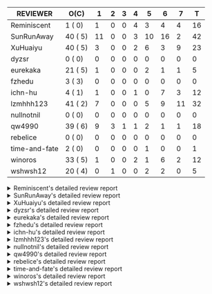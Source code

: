 |   REVIEWER    |  O(C)   | 1  | 2 | 3 | 4 | 5  | 6  | 7  | T  |
|---------------|---------|----|---|---|---|----|----|----|----|
| Reminiscent   |  1 ( 0) |  1 | 0 | 0 | 4 |  3 |  4 |  4 | 16 |
| SunRunAway    | 40 ( 5) | 11 | 0 | 0 | 3 | 10 | 16 |  2 | 42 |
| XuHuaiyu      | 40 ( 5) |  3 | 0 | 0 | 2 |  6 |  3 |  9 | 23 |
| dyzsr         |  0 ( 0) |  0 | 0 | 0 | 0 |  0 |  0 |  0 |  0 |
| eurekaka      | 21 ( 5) |  1 | 0 | 0 | 0 |  2 |  1 |  1 |  5 |
| fzhedu        |  3 ( 3) |  0 | 0 | 0 | 0 |  0 |  0 |  0 |  0 |
| ichn-hu       |  4 ( 1) |  1 | 0 | 0 | 1 |  0 |  7 |  3 | 12 |
| lzmhhh123     | 41 ( 2) |  7 | 0 | 0 | 0 |  5 |  9 | 11 | 32 |
| nullnotnil    |  0 ( 0) |  0 | 0 | 0 | 0 |  0 |  0 |  0 |  0 |
| qw4990        | 39 ( 6) |  9 | 3 | 1 | 1 |  2 |  1 |  1 | 18 |
| rebelice      |  0 ( 0) |  0 | 0 | 0 | 0 |  0 |  0 |  0 |  0 |
| time-and-fate |  2 ( 0) |  0 | 0 | 0 | 0 |  1 |  0 |  0 |  1 |
| winoros       | 33 ( 5) |  1 | 0 | 0 | 2 |  1 |  6 |  2 | 12 |
| wshwsh12      | 20 ( 4) |  0 | 1 | 0 | 0 |  2 |  2 |  0 |  5 |


<details> 
  <summary>Reminiscent's detailed review report</summary> 

## To Be Reviewed

|    REPO    |                                                               PR                                                                | C | LASTED |
|------------|---------------------------------------------------------------------------------------------------------------------------------|---|--------|
| tidb/21137 | [executor: specially handle empty input for apply's outer child aggregate (#20544)](https://github.com/pingcap/tidb/pull/21137) |   | 11d20h |


## Reviewed in Last 7 Days

|    REPO     |                                                                               PR                                                                                | C | D |   R    |
|-------------|-----------------------------------------------------------------------------------------------------------------------------------------------------------------|---|---|--------|
| tidb/21369  | [expression: enable coprocessor pushdown of function UUID (#21174)](https://github.com/pingcap/tidb/pull/21369)                                                 |   | 1 | 2h     |
| tidb/21174  | [expression: enable coprocessor pushdown of function UUID](https://github.com/pingcap/tidb/pull/21174)                                                          |   | 4 | 6d23h  |
| tidb/21165  | [planner: fix ambiguous field when resolve having expr ](https://github.com/pingcap/tidb/pull/21165)                                                            |   | 4 | 7d1h   |
| tidb/21155  | [util/chunk: fix slice out of bound panic](https://github.com/pingcap/tidb/pull/21155)                                                                          |   | 4 | 7d16h  |
| tidb/21332  | [planner/core, session, sessionctx/variable: add session variable to control the concurrency of shuffle merge join](https://github.com/pingcap/tidb/pull/21332) |   | 4 | 18h    |
| tidb/21317  | [expression: fix convert time return error](https://github.com/pingcap/tidb/pull/21317)                                                                         |   | 5 | 0h     |
| tidb/21303  | [errno: show column name in redacted duplicate entry error (#21261)](https://github.com/pingcap/tidb/pull/21303)                                                |   | 5 | 17h    |
| tidb/21255  | [executor,planner: fix resource leak of shuffle and optimize merge join by shuffle](https://github.com/pingcap/tidb/pull/21255)                                 |   | 5 | 1d15h  |
| tidb/20972  | [expression: POC implementation of Vitess hashing algorithm.](https://github.com/pingcap/tidb/pull/20972)                                                       |   | 6 | 14d1h  |
| tipb/198    | [Adding vitess_hash function code to tipb](https://github.com/pingcap/tipb/pull/198)                                                                            |   | 6 | 14d0h  |
| parser/1089 | [Adding vitess_hash function to ast](https://github.com/pingcap/parser/pull/1089)                                                                               |   | 6 | 14d0h  |
| tidb/21238  | [table: fix insert value into hash partition table which not int (#21182)](https://github.com/pingcap/tidb/pull/21238)                                          |   | 6 | 21h    |
| tidb/21261  | [errno: show column name in redacted duplicate entry error](https://github.com/pingcap/tidb/pull/21261)                                                         |   | 7 | 13h    |
| tidb/21095  | [planner, executor: parallelize stream aggregation with shuffle.](https://github.com/pingcap/tidb/pull/21095)                                                   |   | 7 | 7d19h  |
| tidb/20844  | [executor: introduce new variables to control Apply's behaviors and add more tests for it](https://github.com/pingcap/tidb/pull/20844)                          |   | 7 | 19d15h |
| tidb/21182  | [table: fix insert value into hash partition table which not int](https://github.com/pingcap/tidb/pull/21182)                                                   |   | 7 | 2d23h  |


</details> 


<details> 
  <summary>SunRunAway's detailed review report</summary> 

## To Be Reviewed

|     REPO     |                                                                     PR                                                                     | C | LASTED  |
|--------------|--------------------------------------------------------------------------------------------------------------------------------------------|---|---------|
| docs/4219    | [toc: add sql optimization-related docs](https://github.com/pingcap/docs/pull/4219)                                                        |   | 18d10h  |
| docs-cn/4913 | [explain: add indexes](https://github.com/pingcap/docs-cn/pull/4913)                                                                       |   | 14d17h  |
| docs-cn/4933 | [explain: add joins](https://github.com/pingcap/docs-cn/pull/4933)                                                                         |   | 10d19h  |
| tidb/15370   | [planner,executor: Refactor Shuffle and implement parallel Sort](https://github.com/pingcap/tidb/pull/15370)                               | Y | 261d18h |
| docs-cn/4975 | [system variable: add tidb_enable_rate_limit_action ](https://github.com/pingcap/docs-cn/pull/4975)                                        |   | 3d12h   |
| tidb/15462   | [executor: implement `graceHashJoin`](https://github.com/pingcap/tidb/pull/15462)                                                          | Y | 257d17h |
| tidb/16967   | [executor: Refactor Shuffle and implement parallel sort (executor part)](https://github.com/pingcap/tidb/pull/16967)                       | Y | 212d10h |
| tidb/17238   | [*: refactor table.Allocator to improve readability](https://github.com/pingcap/tidb/pull/17238)                                           |   | 199d18h |
| tidb/19120   | [executor: Concurrently fetch chunks and insert them to a concurrent hash table in hash build](https://github.com/pingcap/tidb/pull/19120) |   | 111d21h |
| tidb/19178   | [executor: Refactor probe channel](https://github.com/pingcap/tidb/pull/19178)                                                             |   | 109d16h |
| tidb/19347   | [executor: support new syntax `create/drop binding for digest` for tidb dashboard usage](https://github.com/pingcap/tidb/pull/19347)       |   | 101d23h |
| tidb/19807   | [executor: parallel evaluation for aggregate functions with distinct in hashAgg](https://github.com/pingcap/tidb/pull/19807)               |   | 87d10h  |
| tidb/19900   | [executor: enable inline projection for sort&topN](https://github.com/pingcap/tidb/pull/19900)                                             | Y | 82d18h  |
| tidb/20140   | [expressions: Support `bin-to-uuid` and `uuid-to-bin`](https://github.com/pingcap/tidb/pull/20140)                                         |   | 69d22h  |
| tidb/20220   | [*: new secondary index value format](https://github.com/pingcap/tidb/pull/20220)                                                          |   | 66d16h  |
| tidb/20316   | [docs/design: add design doc for index usage information](https://github.com/pingcap/tidb/pull/20316)                                      |   | 61d17h  |
| tidb/20335   | [planner, executor: enable inline projection for Selection](https://github.com/pingcap/tidb/pull/20335)                                    | Y | 58d17h  |
| tidb/20360   | [planner: refine explain info for batch cop](https://github.com/pingcap/tidb/pull/20360)                                                   |   | 52d22h  |
| tidb/20397   | [parser: replace ast.SelectLockInShareMode with ast.SelectLockForShare](https://github.com/pingcap/tidb/pull/20397)                        |   | 50d18h  |
| tidb/20615   | [utils: Avoid panic when getting memory](https://github.com/pingcap/tidb/pull/20615)                                                       |   | 38d2h   |
| tidb/20652   | [ddl: Convert ddl types automatically according to length](https://github.com/pingcap/tidb/pull/20652)                                     |   | 34d23h  |
| tidb/20689   | [expression: make TIME function compatible with MySQL (#19158)](https://github.com/pingcap/tidb/pull/20689)                                |   | 33d20h  |
| tidb/20750   | [executor, infoschema, planner: optimize query cluster_slow_query](https://github.com/pingcap/tidb/pull/20750)                             |   | 28d23h  |
| tidb/20752   | [*: trace statsCache and preparePlanCache by Global memory tracker.](https://github.com/pingcap/tidb/pull/20752)                           |   | 28d22h  |
| tidb/20765   | [planner: support stable result mode](https://github.com/pingcap/tidb/pull/20765)                                                          |   | 28d16h  |
| tidb/20789   | [*: Let binary literal can be convert to enum and set](https://github.com/pingcap/tidb/pull/20789)                                         |   | 27d21h  |
| tidb/20799   | [planner: bypass the DNF restriction if index merge hint is specified](https://github.com/pingcap/tidb/pull/20799)                         |   | 27d16h  |
| tidb/20868   | [execution : fix Compatibility between select and mysql](https://github.com/pingcap/tidb/pull/20868)                                       |   | 25d18h  |
| tidb/20894   | [planner, store/tikv, executor:Support shuffled hash join and refine codes](https://github.com/pingcap/tidb/pull/20894)                    |   | 24d18h  |
| tidb/20947   | [expression: handle tp.flen overflow in to_base64 function](https://github.com/pingcap/tidb/pull/20947)                                    |   | 21d0h   |
| tidb/20984   | [expression, planner: fix decimal results for aggregate functions (#20017)](https://github.com/pingcap/tidb/pull/20984)                    |   | 19d19h  |
| tidb/21061   | [planner/core: use constant propagate before predicates push down](https://github.com/pingcap/tidb/pull/21061)                             |   | 15d15h  |
| tidb/21137   | [executor: specially handle empty input for apply's outer child aggregate (#20544)](https://github.com/pingcap/tidb/pull/21137)            |   | 11d20h  |
| tidb/21207   | [[WIP]planner: fix the inappropriate out-of-range range estimation rule](https://github.com/pingcap/tidb/pull/21207)                       |   | 7d18h   |
| tidb/21277   | [executor: fix split table with large integers](https://github.com/pingcap/tidb/pull/21277)                                                |   | 5d19h   |
| tidb/21310   | [types: convert string to MySQL BIT correctly](https://github.com/pingcap/tidb/pull/21310)                                                 |   | 4d22h   |
| tidb/21336   | [test: stablize test case](https://github.com/pingcap/tidb/pull/21336)                                                                     |   | 4d11h   |
| tidb/21364   | [expression: make CAST function returns null when invalid value is casted as TIME (#18653)](https://github.com/pingcap/tidb/pull/21364)    |   | 1d1h    |
| tidb/21381   | [*: optimize analyze cluster index table](https://github.com/pingcap/tidb/pull/21381)                                                      |   | 17h     |
| tidb/21386   | [expression: Disable cast decimal as string push down to TiFlash](https://github.com/pingcap/tidb/pull/21386)                              |   | 16h     |


## Reviewed in Last 7 Days

|    REPO     |                                                                             PR                                                                             | C | D |   R    |
|-------------|------------------------------------------------------------------------------------------------------------------------------------------------------------|---|---|--------|
| tidb/21390  | [util/hint: fix ineffective index hint for delete / update in SQL Bind (#21104)](https://github.com/pingcap/tidb/pull/21390)                               |   | 1 | 0h     |
| tidb/21144  | [expression: fix builtin IF truncation of type len (#20743)](https://github.com/pingcap/tidb/pull/21144)                                                   |   | 1 | 11d2h  |
| tidb/21101  | [*: support SQL bind for Update / Delete / Insert / Replace (#20686)](https://github.com/pingcap/tidb/pull/21101)                                          |   | 1 | 13d4h  |
| tidb/21376  | [*: update go.mod for sysutil (#21373)](https://github.com/pingcap/tidb/pull/21376)                                                                        |   | 1 | 2h     |
| tidb/21313  | [*: support to modify config server-memory-quota-ratio dynamically (#20927)](https://github.com/pingcap/tidb/pull/21313)                                   |   | 1 | 4d3h   |
| tidb/21323  | [*: refine runtime stats display and tiny bug fix for metrics (#21022)](https://github.com/pingcap/tidb/pull/21323)                                        |   | 1 | 3d23h  |
| parser/1085 | [parser: support SQL bind syntax for Update / Delete / Insert / Replace (#1067)](https://github.com/pingcap/parser/pull/1085)                              |   | 1 | 20d0h  |
| tidb/21371  | [executor: fix test problems in TestIssue20658](https://github.com/pingcap/tidb/pull/21371)                                                                |   | 1 | 0h     |
| tidb/21350  | [session: fix the bug that may cause upgrading from v4.0 fail](https://github.com/pingcap/tidb/pull/21350)                                                 |   | 1 | 2d22h  |
| tidb/21346  | [planner: stablize unit test for tidb_opt_prefer_range_scan variable](https://github.com/pingcap/tidb/pull/21346)                                          |   | 1 | 2d23h  |
| tidb/21020  | [planner: generate proper hint for IndexHashJoin / IndexMergeJoin (#20992)](https://github.com/pingcap/tidb/pull/21020)                                    |   | 1 | 17d19h |
| tidb/20591  | [server: redact some error code](https://github.com/pingcap/tidb/pull/20591)                                                                               |   | 4 | 35d21h |
| tidb/21303  | [errno: show column name in redacted duplicate entry error (#21261)](https://github.com/pingcap/tidb/pull/21303)                                           |   | 4 | 1d17h  |
| tidb/21336  | [test: stablize test case](https://github.com/pingcap/tidb/pull/21336)                                                                                     |   | 4 | 14h    |
| tidb/21327  | [config, session: keep the default value of mem-quo ... (#21305)](https://github.com/pingcap/tidb/pull/21327)                                              |   | 5 | 1h     |
| tidb/21315  | [executor: fix issue of explain for connection can't show the last query plan (#21242)](https://github.com/pingcap/tidb/pull/21315)                        |   | 5 | 1h     |
| tidb/21022  | [*: refine runtime stats display and tiny bug fix for metrics](https://github.com/pingcap/tidb/pull/21022)                                                 |   | 5 | 13d21h |
| tidb/21211  | [executor: fix bug when parsing the slow logs if the logNum is small (#20959)](https://github.com/pingcap/tidb/pull/21211)                                 |   | 5 | 3d0h   |
| tidb/20919  | [util: redact log for expensive sqls (#20852)](https://github.com/pingcap/tidb/pull/20919)                                                                 |   | 5 | 17d4h  |
| tidb/21305  | [config, session: keep the default value of mem-quota-query when upgrade from 3.0 to 4.0.9+](https://github.com/pingcap/tidb/pull/21305)                   |   | 5 | 17h    |
| tidb/21003  | [planner: fix index merge doesn't take effect when using prefix key (#20425)](https://github.com/pingcap/tidb/pull/21003)                                  |   | 5 | 14d2h  |
| tidb/21209  | [session: add encoded plan cache to avoid repeated encode plan when recording slow-log and statement (#21139)](https://github.com/pingcap/tidb/pull/21209) |   | 5 | 2d22h  |
| tidb/21219  | [planner: make index-hash-join and index-merge-join consider collation (#21201)](https://github.com/pingcap/tidb/pull/21219)                               |   | 5 | 2d20h  |
| tidb/21302  | [executor: fix cannot use explain for with the statement queried by explain analyze (#21052)](https://github.com/pingcap/tidb/pull/21302)                  |   | 5 | 14h    |
| tidb/21282  | [expression, executor: allow insert strings with overflowed trailing spaces (#20987)](https://github.com/pingcap/tidb/pull/21282)                          |   | 6 | 5h     |
| tidb/20413  | [execute: fill arguments when returning `ErrUnknownSystemVar` in `SetSessionSystemVar` (#20102)](https://github.com/pingcap/tidb/pull/20413)               |   | 6 | 44d1h  |
| tidb/21294  | [planner: fix unit test for tidb_opt_prefer_range_scan variable](https://github.com/pingcap/tidb/pull/21294)                                               |   | 6 | 0h     |
| tidb/21253  | [executor: Fix IndexMergeReader works incorrectly under RC isolation level (#21208)](https://github.com/pingcap/tidb/pull/21253)                           |   | 6 | 1d0h   |
| tidb/21079  | [executor: fix auto-id allocation during statements retry (#20659)](https://github.com/pingcap/tidb/pull/21079)                                            |   | 6 | 9d3h   |
| tidb/21170  | [*: implement priority control for OOM Action](https://github.com/pingcap/tidb/pull/21170)                                                                 |   | 6 | 5d2h   |
| tidb/21283  | [expression: adjust int constant when compare with year type (#21099)](https://github.com/pingcap/tidb/pull/21283)                                         |   | 6 | 1h     |
| tidb/21146  | [planner: ban (index) merge join heuristically when convert eq cond to other cond (#21138)](https://github.com/pingcap/tidb/pull/21146)                    |   | 6 | 6d0h   |
| tidb/21176  | [expression: keep the original data type when doing date arithmetic operations  (#20940)](https://github.com/pingcap/tidb/pull/21176)                      |   | 6 | 4d23h  |
| tidb/21238  | [table: fix insert value into hash partition table which not int (#21182)](https://github.com/pingcap/tidb/pull/21238)                                     |   | 6 | 1d3h   |
| tidb/21244  | [planner: fix should not use point get plan (#21124)](https://github.com/pingcap/tidb/pull/21244)                                                          |   | 6 | 1d2h   |
| tidb/20998  | [ddl: Fix default value of a newly added enum column (#20798)](https://github.com/pingcap/tidb/pull/20998)                                                 |   | 6 | 13d6h  |
| tidb/21273  | [ddl: compare expression in check partition definition according to column type (#21226)](https://github.com/pingcap/tidb/pull/21273)                      |   | 6 | 4h     |
| tidb/21272  | [executor: fix sum(double) result if value is +Inf or -Inf (#21058)](https://github.com/pingcap/tidb/pull/21272)                                           |   | 6 | 4h     |
| tidb/21103  | [executor, planner: do not coalesce column for update/delete natural_using_join (#21085)](https://github.com/pingcap/tidb/pull/21103)                      |   | 6 | 7d23h  |
| tidb/21249  | [executor: set the inner join keys' field length to unspecified (#21233)](https://github.com/pingcap/tidb/pull/21249)                                      |   | 6 | 21h    |
| tidb/21052  | [executor: fix cannot use explain for with the statement queried by explain analyze](https://github.com/pingcap/tidb/pull/21052)                           |   | 7 | 10d22h |
| tidb/21242  | [executor: fix issue of explain for connection can't show the last query plan](https://github.com/pingcap/tidb/pull/21242)                                 |   | 7 | 2h     |


</details> 


<details> 
  <summary>XuHuaiyu's detailed review report</summary> 

## To Be Reviewed

|     REPO     |                                                                              PR                                                                              | C | LASTED  |
|--------------|--------------------------------------------------------------------------------------------------------------------------------------------------------------|---|---------|
| docs-cn/4975 | [system variable: add tidb_enable_rate_limit_action ](https://github.com/pingcap/docs-cn/pull/4975)                                                          |   | 3d12h   |
| tidb/17997   | [expression: make greatest/least type comparison compatible with MySQL](https://github.com/pingcap/tidb/pull/17997)                                          | Y | 169d19h |
| docs-cn/4977 | [Deprecate config item `max-memory` and add items `server-memory-quota` and `memory-usage-alarm-ratio`](https://github.com/pingcap/docs-cn/pull/4977)        |   | 19h     |
| tidb/18742   | [*: Add memory information of executors if OOM action fires for debugging](https://github.com/pingcap/tidb/pull/18742)                                       |   | 130d16h |
| tidb/19292   | [planner: suppport left join in join reorder](https://github.com/pingcap/tidb/pull/19292)                                                                    |   | 103d16h |
| tidb/19900   | [executor: enable inline projection for sort&topN](https://github.com/pingcap/tidb/pull/19900)                                                               | Y | 82d18h  |
| tidb/20040   | [planner, expression: take NullFlag into consideration when optimize the `int non-const` <cmp > `non-int const`](https://github.com/pingcap/tidb/pull/20040) | Y | 75d13h  |
| tidb/20140   | [expressions: Support `bin-to-uuid` and `uuid-to-bin`](https://github.com/pingcap/tidb/pull/20140)                                                           |   | 69d22h  |
| tidb/20233   | [expression, types: fix datetime and year comparison error](https://github.com/pingcap/tidb/pull/20233)                                                      | Y | 65d7h   |
| tidb/20311   | [expression: fix overflow error when convert bit to int64 (#20266)](https://github.com/pingcap/tidb/pull/20311)                                              |   | 61d21h  |
| tidb/20350   | [executor: support read global indexes in IndexMergeReader and index join](https://github.com/pingcap/tidb/pull/20350)                                       | Y | 55d13h  |
| tidb/20435   | [planner, expression: make non-lookup condition prune ahead and cache partition-by expression](https://github.com/pingcap/tidb/pull/20435)                   |   | 48d12h  |
| tidb/20505   | [*: Add metrics for oom-action and sql memory usage.](https://github.com/pingcap/tidb/pull/20505)                                                            |   | 42d18h  |
| tidb/20576   | [*: fix stats feedback after tableReader handle multiple ranges](https://github.com/pingcap/tidb/pull/20576)                                                 |   | 40d12h  |
| tidb/20613   | [executor: fix issue of hash join fetch time inaccurate](https://github.com/pingcap/tidb/pull/20613)                                                         |   | 38d13h  |
| tidb/20706   | [expression: set IsBooleanFlag for boolean scalar functions](https://github.com/pingcap/tidb/pull/20706)                                                     |   | 32d20h  |
| tidb/20752   | [*: trace statsCache and preparePlanCache by Global memory tracker.](https://github.com/pingcap/tidb/pull/20752)                                             |   | 28d22h  |
| tidb/20790   | [collation: add pinyin collation for chinese charset support](https://github.com/pingcap/tidb/pull/20790)                                                    |   | 27d20h  |
| tidb/20793   | [planner, executor: enable inline projection for Apply](https://github.com/pingcap/tidb/pull/20793)                                                          |   | 27d20h  |
| tidb/20844   | [executor: introduce new variables to control Apply's behaviors and add more tests for it](https://github.com/pingcap/tidb/pull/20844)                       |   | 26d13h  |
| tidb/20868   | [execution : fix Compatibility between select and mysql](https://github.com/pingcap/tidb/pull/20868)                                                         |   | 25d18h  |
| tidb/20905   | [planner: fix statement-optimize not work in `TryFastPlan`](https://github.com/pingcap/tidb/pull/20905)                                                      |   | 24d16h  |
| tidb/20938   | [planner: fix update statement not blocked by primary (#20842)](https://github.com/pingcap/tidb/pull/20938)                                                  |   | 21d16h  |
| tidb/20972   | [expression: POC implementation of Vitess hashing algorithm.](https://github.com/pingcap/tidb/pull/20972)                                                    |   | 20d0h   |
| tidb/21000   | [planner: check view recursion when building source from view (#20398)](https://github.com/pingcap/tidb/pull/21000)                                          |   | 18d23h  |
| tidb/21064   | [planner, executor: fix cast not check error](https://github.com/pingcap/tidb/pull/21064)                                                                    |   | 15d8h   |
| tidb/21078   | [planner/cascades: add rule `TransformJoinCondToSel` (#20460)](https://github.com/pingcap/tidb/pull/21078)                                                   |   | 14d20h  |
| tidb/21132   | [expresssion: Fix unexpected panic when using IF function.](https://github.com/pingcap/tidb/pull/21132)                                                      |   | 11d22h  |
| tidb/21149   | [executor:Add runtime stat for IndexMergeReaderExecutor (#20653)](https://github.com/pingcap/tidb/pull/21149)                                                |   | 11d14h  |
| tidb/21150   | [expression: fix type infer for tidb's builtin compare(least and greatest)](https://github.com/pingcap/tidb/pull/21150)                                      |   | 11d13h  |
| tidb/21155   | [util/chunk: fix slice out of bound panic](https://github.com/pingcap/tidb/pull/21155)                                                                       |   | 11d11h  |
| tidb/21164   | [[DNM] *: support the local transaction](https://github.com/pingcap/tidb/pull/21164)                                                                         |   | 10d20h  |
| tidb/21166   | [mocktikv: select count result differs between tikv and mocktikv](https://github.com/pingcap/tidb/pull/21166)                                                |   | 10d19h  |
| tidb/21229   | [executor: locks exist keys for point_get & batch_point_get](https://github.com/pingcap/tidb/pull/21229)                                                     |   | 7d11h   |
| tidb/21304   | [executor: Add the HashAggExec runtime information (#20577)](https://github.com/pingcap/tidb/pull/21304)                                                     |   | 5d12h   |
| tidb/21318   | [planner, expression: use the range of column types to simplify expressions](https://github.com/pingcap/tidb/pull/21318)                                     |   | 4d18h   |
| tidb/21328   | [planner: natural join not consider rowid and null eq not propagate](https://github.com/pingcap/tidb/pull/21328)                                             |   | 4d16h   |
| tidb/21334   | [*: make rollback work on user-defined variables](https://github.com/pingcap/tidb/pull/21334)                                                                |   | 4d13h   |
| tidb/21338   | [fix different types compare error and query for bit](https://github.com/pingcap/tidb/pull/21338)                                                            |   | 4d2h    |
| tidb/21382   | [planner: var_pop/stddev(distinct) should be failed](https://github.com/pingcap/tidb/pull/21382)                                                             |   | 17h     |


## Reviewed in Last 7 Days

|     REPO     |                                                                          PR                                                                           | C | D |   R    |
|--------------|-------------------------------------------------------------------------------------------------------------------------------------------------------|---|---|--------|
| tidb/21195   | [brie: integrate lightning to suport IMPORT statement](https://github.com/pingcap/tidb/pull/21195)                                                    |   | 1 | 7d10h  |
| tidb/21313   | [*: support to modify config server-memory-quota-ratio dynamically (#20927)](https://github.com/pingcap/tidb/pull/21313)                              |   | 1 | 4d2h   |
| docs-cn/4977 | [Deprecate config item `max-memory` and add items `server-memory-quota` and `memory-usage-alarm-ratio`](https://github.com/pingcap/docs-cn/pull/4977) |   | 1 | 0h     |
| tidb/21293   | [expression: fix the `in` function get the wrong result if args is time type](https://github.com/pingcap/tidb/pull/21293)                             |   | 4 | 2d0h   |
| tidb/21148   | [planner,executor: fix 'select ...(join on partition table) for update' panic](https://github.com/pingcap/tidb/pull/21148)                            |   | 4 | 7d23h  |
| tidb/21298   | [*: implement priority control for OOM Action (#21170)](https://github.com/pingcap/tidb/pull/21298)                                                   |   | 5 | 20h    |
| tidb/21297   | [store, executor: add an OOMAction for copIterator to adaptive control the memory usage](https://github.com/pingcap/tidb/pull/21297)                  |   | 5 | 18h    |
| tidb/21312   | [util: avoid to create tmp directory if memory-alarm is closed. (#20851)](https://github.com/pingcap/tidb/pull/21312)                                 |   | 5 | 0h     |
| tidb/21236   | [planner, type: fix AggFieldType error when encouter unsigned and sign type (#21062)](https://github.com/pingcap/tidb/pull/21236)                     |   | 5 | 2d2h   |
| tidb/21299   | [statistics: fix the panic when analyze with collation enabled (#21262)](https://github.com/pingcap/tidb/pull/21299)                                  |   | 5 | 17h    |
| tidb/20901   | [store, executor: Add rateLimitAction Ticase](https://github.com/pingcap/tidb/pull/20901)                                                             |   | 5 | 19d20h |
| tidb/21248   | [go.mod, bindinfo: update parser to fix binding doesn't work for prepared stmt with LIMIT (#21214)](https://github.com/pingcap/tidb/pull/21248)       |   | 6 | 1d2h   |
| tidb/21259   | [store, session: Introduce system variable to control ratelimit action](https://github.com/pingcap/tidb/pull/21259)                                   |   | 6 | 19h    |
| tidb/21170   | [*: implement priority control for OOM Action](https://github.com/pingcap/tidb/pull/21170)                                                            |   | 6 | 4d19h  |
| tidb/21262   | [statistics: fix the panic when analyze with collation enabled](https://github.com/pingcap/tidb/pull/21262)                                           |   | 7 | 1h     |
| tidb/21240   | [util: support getting the environment memory in container. (#20805)](https://github.com/pingcap/tidb/pull/21240)                                     |   | 7 | 3h     |
| tidb/21239   | [util: reduce memoryUsageAlarm log (#20562)](https://github.com/pingcap/tidb/pull/21239)                                                              |   | 7 | 3h     |
| tidb/21249   | [executor: set the inner join keys' field length to unspecified (#21233)](https://github.com/pingcap/tidb/pull/21249)                                 |   | 7 | 0h     |
| tidb/21168   | [store, executor: refactor ratelimitAction](https://github.com/pingcap/tidb/pull/21168)                                                               |   | 7 | 4d0h   |
| tidb/21233   | [executor: set the inner join keys' field length to unspecified](https://github.com/pingcap/tidb/pull/21233)                                          |   | 7 | 11h    |
| tidb/20987   | [expression, executor: allow insert strings with overflowed trailing spaces](https://github.com/pingcap/tidb/pull/20987)                              |   | 7 | 12d20h |
| tidb/21062   | [planner, type:  fix AggFieldType error when encouter unsigned and sign type](https://github.com/pingcap/tidb/pull/21062)                             |   | 7 | 8d15h  |
| tidb/21214   | [go.mod, bindinfo: update parser to fix binding doesn't work for prepared stmt with LIMIT](https://github.com/pingcap/tidb/pull/21214)                |   | 7 | 18h    |


</details> 


<details> 
  <summary>dyzsr's detailed review report</summary> 

## To Be Reviewed

| REPO | PR | C | LASTED |
|------|----|---|--------|


## Reviewed in Last 7 Days

| REPO | PR | C | D | R |
|------|----|---|---|---|


</details> 


<details> 
  <summary>eurekaka's detailed review report</summary> 

## To Be Reviewed

|    REPO    |                                                                  PR                                                                  | C | LASTED  |
|------------|--------------------------------------------------------------------------------------------------------------------------------------|---|---------|
| tidb/14729 | [planner: fix constant propagation for PredicatePushDown](https://github.com/pingcap/tidb/pull/14729)                                | Y | 293d17h |
| tidb/14831 | [planner/cascades: add implementationRule for IndexLookUpJoin](https://github.com/pingcap/tidb/pull/14831)                           |   | 286d17h |
| tidb/15090 | [planner/cascades: refine the row count estimation of TiKV layer Selection](https://github.com/pingcap/tidb/pull/15090)              |   | 272d17h |
| tidb/15157 | [planner/cascades: implement `HashCode` method for all the LogicalPlans](https://github.com/pingcap/tidb/pull/15157)                 | Y | 270d14h |
| tidb/15335 | [planner/cascades: add transformation rule PullAggregationUpApply & EliminateMaxOneRow](https://github.com/pingcap/tidb/pull/15335)  |   | 263d17h |
| tidb/15370 | [planner,executor: Refactor Shuffle and implement parallel Sort](https://github.com/pingcap/tidb/pull/15370)                         | Y | 261d18h |
| tidb/17276 | [planner/cascades: add rule InjectProjectionBelowSort](https://github.com/pingcap/tidb/pull/17276)                                   | Y | 196d8h  |
| tidb/18882 | [planner, executor: add explain for `MetricSummaryTableExtractor`](https://github.com/pingcap/tidb/pull/18882)                       | Y | 123d17h |
| tidb/19347 | [executor: support new syntax `create/drop binding for digest` for tidb dashboard usage](https://github.com/pingcap/tidb/pull/19347) |   | 101d23h |
| tidb/20478 | [planner: add projection if expand virtual generated column](https://github.com/pingcap/tidb/pull/20478)                             |   | 46d13h  |
| tidb/20580 | [statistics: add bucket ndv for index histogram](https://github.com/pingcap/tidb/pull/20580)                                         |   | 39d20h  |
| tidb/20877 | [statistics: collect index usage information](https://github.com/pingcap/tidb/pull/20877)                                            |   | 25d16h  |
| tidb/21007 | [*: extract topn out of histogram correctly](https://github.com/pingcap/tidb/pull/21007)                                             |   | 18d20h  |
| tidb/21080 | [planner: detect unknown column in window clause](https://github.com/pingcap/tidb/pull/21080)                                        |   | 14d19h  |
| tidb/21110 | [planner: Add table engine name check](https://github.com/pingcap/tidb/pull/21110)                                                   |   | 13d16h  |
| tidb/21165 | [planner: fix ambiguous field when resolve having expr ](https://github.com/pingcap/tidb/pull/21165)                                 |   | 10d19h  |
| tidb/21216 | [planner: check for only_full_group_by in ORDER BY and HAVING](https://github.com/pingcap/tidb/pull/21216)                           |   | 7d17h   |
| tidb/21286 | [planner: report error when ORDER BY conflicts with DISTINCT](https://github.com/pingcap/tidb/pull/21286)                            |   | 5d17h   |
| tidb/21318 | [planner, expression: use the range of column types to simplify expressions](https://github.com/pingcap/tidb/pull/21318)             |   | 4d18h   |
| tidb/21328 | [planner: natural join not consider rowid and null eq not propagate](https://github.com/pingcap/tidb/pull/21328)                     |   | 4d16h   |
| tidb/21385 | [planner: choose a better plan when the range condition can convert to point](https://github.com/pingcap/tidb/pull/21385)            |   | 16h     |


## Reviewed in Last 7 Days

|    REPO    |                                                                       PR                                                                        | C | D |   R   |
|------------|-------------------------------------------------------------------------------------------------------------------------------------------------|---|---|-------|
| tidb/21275 | [*: rewrite origin SQL with default DB for SQL bindings](https://github.com/pingcap/tidb/pull/21275)                                            |   | 1 | 5d4h  |
| tidb/21148 | [planner,executor: fix 'select ...(join on partition table) for update' panic](https://github.com/pingcap/tidb/pull/21148)                      |   | 5 | 6d20h |
| tidb/21003 | [planner: fix index merge doesn't take effect when using prefix key (#20425)](https://github.com/pingcap/tidb/pull/21003)                       |   | 5 | 14d2h |
| tidb/21248 | [go.mod, bindinfo: update parser to fix binding doesn't work for prepared stmt with LIMIT (#21214)](https://github.com/pingcap/tidb/pull/21248) |   | 6 | 21h   |
| tidb/21214 | [go.mod, bindinfo: update parser to fix binding doesn't work for prepared stmt with LIMIT](https://github.com/pingcap/tidb/pull/21214)          |   | 7 | 21h   |


</details> 


<details> 
  <summary>fzhedu's detailed review report</summary> 

## To Be Reviewed

|    REPO    |                                                            PR                                                             | C | LASTED |
|------------|---------------------------------------------------------------------------------------------------------------------------|---|--------|
| tidb/19310 | [expression: make tidb_decode_key return json type and support escape string](https://github.com/pingcap/tidb/pull/19310) | Y | 103d0h |
| tidb/19845 | [expression:fix FORMAT compatibility issue #11206](https://github.com/pingcap/tidb/pull/19845)                            | Y | 84d15h |
| tidb/20117 | [optimizer: fix issue on incorrect result of natural join](https://github.com/pingcap/tidb/pull/20117)                    | Y | 70d20h |


## Reviewed in Last 7 Days

| REPO | PR | C | D | R |
|------|----|---|---|---|


</details> 


<details> 
  <summary>ichn-hu's detailed review report</summary> 

## To Be Reviewed

|    REPO    |                                                         PR                                                          | C | LASTED  |
|------------|---------------------------------------------------------------------------------------------------------------------|---|---------|
| tidb/17997 | [expression: make greatest/least type comparison compatible with MySQL](https://github.com/pingcap/tidb/pull/17997) | Y | 169d19h |
| tidb/21220 | [expression: fix compatibility behaviors in zero datetime with MySQL](https://github.com/pingcap/tidb/pull/21220)   |   | 7d16h   |
| tidb/21310 | [types: convert string to MySQL BIT correctly](https://github.com/pingcap/tidb/pull/21310)                          |   | 4d22h   |
| tidb/21317 | [expression: fix convert time return error](https://github.com/pingcap/tidb/pull/21317)                             |   | 4d18h   |


## Reviewed in Last 7 Days

|    REPO    |                                                                                        PR                                                                                        | C | D |   R    |
|------------|----------------------------------------------------------------------------------------------------------------------------------------------------------------------------------|---|---|--------|
| tidb/21316 | [planner: reimplement DEFAULT function to make the behavior consistent with MySQL when looking up the corresponding column (#19709)](https://github.com/pingcap/tidb/pull/21316) |   | 1 | 4d1h   |
| tidb/21293 | [expression: fix the `in` function get the wrong result if args is time type](https://github.com/pingcap/tidb/pull/21293)                                                        |   | 4 | 2d0h   |
| tidb/21292 | [session: fix unit test TestUnionScanForMemBufferReader (#21258)](https://github.com/pingcap/tidb/pull/21292)                                                                    |   | 6 | 1h     |
| tidb/21283 | [expression: adjust int constant when compare with year type (#21099)](https://github.com/pingcap/tidb/pull/21283)                                                               |   | 6 | 0h     |
| tidb/21282 | [expression, executor: allow insert strings with overflowed trailing spaces (#20987)](https://github.com/pingcap/tidb/pull/21282)                                                |   | 6 | 0h     |
| tidb/21258 | [session: fix unit test TestUnionScanForMemBufferReader](https://github.com/pingcap/tidb/pull/21258)                                                                             |   | 6 | 19h    |
| tidb/21261 | [errno: show column name in redacted duplicate entry error](https://github.com/pingcap/tidb/pull/21261)                                                                          |   | 6 | 17h    |
| tidb/20981 | [expression: fix wrong inferred type for sum and avg (#20926)](https://github.com/pingcap/tidb/pull/20981)                                                                       |   | 6 | 13d21h |
| tidb/20961 | [expression: convert a date to number if the date is used in numeric context](https://github.com/pingcap/tidb/pull/20961)                                                        |   | 6 | 14d19h |
| tidb/20015 | [expression: handle zero date in `date_add()`](https://github.com/pingcap/tidb/pull/20015)                                                                                       | Y | 7 | 69d21h |
| tidb/21245 | [*: redact arguments for Error](https://github.com/pingcap/tidb/pull/21245)                                                                                                      |   | 7 | 2h     |
| tidb/21236 | [planner, type: fix AggFieldType error when encouter unsigned and sign type (#21062)](https://github.com/pingcap/tidb/pull/21236)                                                |   | 7 | 2h     |


</details> 


<details> 
  <summary>lzmhhh123's detailed review report</summary> 

## To Be Reviewed

|     REPO     |                                                                  PR                                                                  | C | LASTED  |
|--------------|--------------------------------------------------------------------------------------------------------------------------------------|---|---------|
| docs-cn/4912 | [explain: add subqueries](https://github.com/pingcap/docs-cn/pull/4912)                                                              |   | 14d18h  |
| tidb/14729   | [planner: fix constant propagation for PredicatePushDown](https://github.com/pingcap/tidb/pull/14729)                                | Y | 293d17h |
| docs-cn/4913 | [explain: add indexes](https://github.com/pingcap/docs-cn/pull/4913)                                                                 |   | 14d17h  |
| tidb/17414   | [add curCost based join reorder algorithm](https://github.com/pingcap/tidb/pull/17414)                                               |   | 188d17h |
| tidb/19347   | [executor: support new syntax `create/drop binding for digest` for tidb dashboard usage](https://github.com/pingcap/tidb/pull/19347) |   | 101d23h |
| tidb/19698   | [*: update test cases to support new collation enabled by default](https://github.com/pingcap/tidb/pull/19698)                       |   | 89d22h  |
| tidb/19767   | [planner: rename needFrame to ignoreFrame](https://github.com/pingcap/tidb/pull/19767)                                               |   | 88d16h  |
| tidb/20044   | [expression: Add column nullability checking before "refine args"](https://github.com/pingcap/tidb/pull/20044)                       | Y | 75d7h   |
| tidb/20444   | [expression: add json_merge_patch](https://github.com/pingcap/tidb/pull/20444)                                                       |   | 47d21h  |
| tidb/20465   | [expression: add uuidShortFunction](https://github.com/pingcap/tidb/pull/20465)                                                      |   | 46d19h  |
| tidb/20505   | [*: Add metrics for oom-action and sql memory usage.](https://github.com/pingcap/tidb/pull/20505)                                    |   | 42d18h  |
| tidb/20543   | [planner: refine the error message when split region by decimal column](https://github.com/pingcap/tidb/pull/20543)                  |   | 41d14h  |
| tidb/20618   | [planner: fix update generated columns error](https://github.com/pingcap/tidb/pull/20618)                                            |   | 37d20h  |
| tidb/20642   | [executor: modify admin executors to support partitioned table with global index](https://github.com/pingcap/tidb/pull/20642)        |   | 35d15h  |
| tidb/20785   | [errno, infoschema, executor, server: add client error infoschema tables](https://github.com/pingcap/tidb/pull/20785)                |   | 27d23h  |
| tidb/20825   | [executor: add diagnosis rule to check Transparent Huge Pages(THP) enabled (#20611)](https://github.com/pingcap/tidb/pull/20825)     |   | 26d18h  |
| tidb/20865   | [executor:Add runtime information for UnionScanExec](https://github.com/pingcap/tidb/pull/20865)                                     |   | 25d18h  |
| tidb/20898   | [executor: modify the error message of insert time value (#20847)](https://github.com/pingcap/tidb/pull/20898)                       |   | 24d17h  |
| tidb/20903   | [planner: fix confused and unnecessary double-projection in plans.](https://github.com/pingcap/tidb/pull/20903)                      |   | 24d17h  |
| tidb/20929   | [types:  Add a limitation about float data type](https://github.com/pingcap/tidb/pull/20929)                                         |   | 21d18h  |
| tidb/20938   | [planner: fix update statement not blocked by primary (#20842)](https://github.com/pingcap/tidb/pull/20938)                          |   | 21d16h  |
| tidb/21018   | [planner: don't push down null sensitive join conditions (#19620)](https://github.com/pingcap/tidb/pull/21018)                       |   | 18d16h  |
| tidb/21051   | [executor: change read slow-log file module to concurrent](https://github.com/pingcap/tidb/pull/21051)                               |   | 17d14h  |
| tidb/21060   | [planner: fix distinct push across projection when read partition table](https://github.com/pingcap/tidb/pull/21060)                 |   | 15d16h  |
| tidb/21078   | [planner/cascades: add rule `TransformJoinCondToSel` (#20460)](https://github.com/pingcap/tidb/pull/21078)                           |   | 14d20h  |
| tidb/21083   | [planner: report error for invalid window specs which are not used](https://github.com/pingcap/tidb/pull/21083)                      |   | 14d18h  |
| tidb/21084   | [planner: fix unexpected bad plan when IndexJoin inner side estRow is 0.](https://github.com/pingcap/tidb/pull/21084)                |   | 14d18h  |
| tidb/21120   | [planner: error by default for GROUP BY expr ASC|DESC](https://github.com/pingcap/tidb/pull/21120)                                   |   | 13d1h   |
| tidb/21137   | [executor: specially handle empty input for apply's outer child aggregate (#20544)](https://github.com/pingcap/tidb/pull/21137)      |   | 11d20h  |
| tidb/21150   | [expression: fix type infer for tidb's builtin compare(least and greatest)](https://github.com/pingcap/tidb/pull/21150)              |   | 11d13h  |
| tidb/21173   | [planner: fix partition pruning when condition exceeds the range of column type](https://github.com/pingcap/tidb/pull/21173)         |   | 10d18h  |
| tidb/21195   | [brie: integrate lightning to suport IMPORT statement](https://github.com/pingcap/tidb/pull/21195)                                   |   | 7d22h   |
| tidb/21271   | [*: support baseline capture for prepared statements](https://github.com/pingcap/tidb/pull/21271)                                    |   | 5d23h   |
| tidb/21275   | [*: rewrite origin SQL with default DB for SQL bindings](https://github.com/pingcap/tidb/pull/21275)                                 |   | 5d21h   |
| tidb/21279   | [executor: add missing update table delta for TxnCtx (#20982)](https://github.com/pingcap/tidb/pull/21279)                           |   | 5d19h   |
| tidb/21310   | [types: convert string to MySQL BIT correctly](https://github.com/pingcap/tidb/pull/21310)                                           |   | 4d22h   |
| tidb/21334   | [*: make rollback work on user-defined variables](https://github.com/pingcap/tidb/pull/21334)                                        |   | 4d13h   |
| tidb/21347   | [session: make rollback work on global variables](https://github.com/pingcap/tidb/pull/21347)                                        |   | 3d19h   |
| tidb/21349   | [bindinfo: physically delete previous binding when recreating a binding](https://github.com/pingcap/tidb/pull/21349)                 |   | 3d18h   |
| tidb/21351   | [bindinfo: refine logs of SQL bind](https://github.com/pingcap/tidb/pull/21351)                                                      |   | 3d17h   |
| tidb/21401   | [expression: incompatibility with MySQL for ADDTIME()](https://github.com/pingcap/tidb/pull/21401)                                   |   | 11h     |


## Reviewed in Last 7 Days

|      REPO      |                                                                      PR                                                                      | C | D |   R    |
|----------------|----------------------------------------------------------------------------------------------------------------------------------------------|---|---|--------|
| tidb/21387     | [expression: Disable cast decimal as string push down to TiFlash (#21386)](https://github.com/pingcap/tidb/pull/21387)                       |   | 1 | 1h     |
| tidb/21380     | [planner: set dbName for hinted query block table alias (#21213)](https://github.com/pingcap/tidb/pull/21380)                                |   | 1 | 1h     |
| parser/1106    | [ast: Change the implementation of Accept for DefaultExpr (#1027)](https://github.com/pingcap/parser/pull/1106)                              |   | 1 | 3d23h  |
| tidb/21371     | [executor: fix test problems in TestIssue20658](https://github.com/pingcap/tidb/pull/21371)                                                  |   | 1 | 0h     |
| tidb/21313     | [*: support to modify config server-memory-quota-ratio dynamically (#20927)](https://github.com/pingcap/tidb/pull/21313)                     |   | 1 | 4d1h   |
| tidb/21143     | [bindinfo: dbname check for bindings should be case insensitive](https://github.com/pingcap/tidb/pull/21143)                                 |   | 1 | 10d18h |
| tidb/21104     | [util/hint: fix ineffective index hint for delete / update in SQL Bind](https://github.com/pingcap/tidb/pull/21104)                          |   | 1 | 12d19h |
| tidb/21327     | [config, session: keep the default value of mem-quo ... (#21305)](https://github.com/pingcap/tidb/pull/21327)                                |   | 5 | 0h     |
| tidb/21305     | [config, session: keep the default value of mem-quota-query when upgrade from 3.0 to 4.0.9+](https://github.com/pingcap/tidb/pull/21305)     |   | 5 | 18h    |
| tidb/21287     | [planner: fix incorrect results when using a prefix index with OR condition (#21251)](https://github.com/pingcap/tidb/pull/21287)            |   | 5 | 22h    |
| tidb/21219     | [planner: make index-hash-join and index-merge-join consider collation (#21201)](https://github.com/pingcap/tidb/pull/21219)                 |   | 5 | 2d20h  |
| tidb/21312     | [util: avoid to create tmp directory if memory-alarm is closed. (#20851)](https://github.com/pingcap/tidb/pull/21312)                        |   | 5 | 0h     |
| tidb/21253     | [executor: Fix IndexMergeReader works incorrectly under RC isolation level (#21208)](https://github.com/pingcap/tidb/pull/21253)             |   | 6 | 1d0h   |
| tidb/21283     | [expression: adjust int constant when compare with year type (#21099)](https://github.com/pingcap/tidb/pull/21283)                           |   | 6 | 1h     |
| tidb/20413     | [execute: fill arguments when returning `ErrUnknownSystemVar` in `SetSessionSystemVar` (#20102)](https://github.com/pingcap/tidb/pull/20413) |   | 6 | 43d21h |
| tidb/21176     | [expression: keep the original data type when doing date arithmetic operations  (#20940)](https://github.com/pingcap/tidb/pull/21176)        |   | 6 | 4d23h  |
| tidb/21061     | [planner/core: use constant propagate before predicates push down](https://github.com/pingcap/tidb/pull/21061)                               |   | 6 | 9d20h  |
| parser/1105    | [*: add a flag `RestoreWithDefaultDB` for Restore](https://github.com/pingcap/parser/pull/1105)                                              |   | 6 | 0h     |
| tidb/21272     | [executor: fix sum(double) result if value is +Inf or -Inf (#21058)](https://github.com/pingcap/tidb/pull/21272)                             |   | 6 | 0h     |
| tidb/21251     | [planner: fix incorrect results when using a prefix index with OR condition](https://github.com/pingcap/tidb/pull/21251)                     |   | 6 | 17h    |
| tidb-test/1110 | [add test case for issue 11208](https://github.com/pingcap/tidb-test/pull/1110)                                                              |   | 6 | 4d17h  |
| tidb/21249     | [executor: set the inner join keys' field length to unspecified (#21233)](https://github.com/pingcap/tidb/pull/21249)                        |   | 7 | 0h     |
| tidb/21208     | [executor: Fix IndexMergeReader works incorrectly under RC isolation level](https://github.com/pingcap/tidb/pull/21208)                      |   | 7 | 1d1h   |
| tidb/21244     | [planner: fix should not use point get plan (#21124)](https://github.com/pingcap/tidb/pull/21244)                                            |   | 7 | 1h     |
| tidb/21086     | [*: seperate hash keys from join keys in IndexJoin (#20761)](https://github.com/pingcap/tidb/pull/21086)                                     |   | 7 | 7d23h  |
| tidb/21233     | [executor: set the inner join keys' field length to unspecified](https://github.com/pingcap/tidb/pull/21233)                                 |   | 7 | 11h    |
| tidb/21199     | [executor: load data statement shoule not be prepared (#21188)](https://github.com/pingcap/tidb/pull/21199)                                  |   | 7 | 1d0h   |
| tidb/21239     | [util: reduce memoryUsageAlarm log (#20562)](https://github.com/pingcap/tidb/pull/21239)                                                     |   | 7 | 0h     |
| tidb/21107     | [*: differentiate types for user variables (#18973)](https://github.com/pingcap/tidb/pull/21107)                                             |   | 7 | 6d19h  |
| tidb/21237     | [executor: fix a bug that can not insert null into a not null column in the empty SQL mode](https://github.com/pingcap/tidb/pull/21237)      |   | 7 | 0h     |
| tidb/20206     | [table: fix zero date in different sqlmode](https://github.com/pingcap/tidb/pull/20206)                                                      | Y | 7 | 60d11h |
| tidb-test/1109 | [gorm: Add workaround for no_zero_date support](https://github.com/pingcap/tidb-test/pull/1109)                                              |   | 7 | 4d3h   |


</details> 


<details> 
  <summary>nullnotnil's detailed review report</summary> 

## To Be Reviewed

| REPO | PR | C | LASTED |
|------|----|---|--------|


## Reviewed in Last 7 Days

| REPO | PR | C | D | R |
|------|----|---|---|---|


</details> 


<details> 
  <summary>qw4990's detailed review report</summary> 

## To Be Reviewed

|    REPO    |                                                                     PR                                                                     | C | LASTED  |
|------------|--------------------------------------------------------------------------------------------------------------------------------------------|---|---------|
| tidb/16305 | [expression: separate signatures for `ModInt`](https://github.com/pingcap/tidb/pull/16305)                                                 | Y | 231d23h |
| tidb/16967 | [executor: Refactor Shuffle and implement parallel sort (executor part)](https://github.com/pingcap/tidb/pull/16967)                       | Y | 212d10h |
| tidb/17396 | [types: improve StrToDate performance](https://github.com/pingcap/tidb/pull/17396)                                                         | Y | 189d9h  |
| tidb/18882 | [planner, executor: add explain for `MetricSummaryTableExtractor`](https://github.com/pingcap/tidb/pull/18882)                             | Y | 123d17h |
| tidb/19029 | [types: fix unexpected NOT_NULL flags](https://github.com/pingcap/tidb/pull/19029)                                                         |   | 116d22h |
| tidb/19120 | [executor: Concurrently fetch chunks and insert them to a concurrent hash table in hash build](https://github.com/pingcap/tidb/pull/19120) |   | 111d21h |
| tidb/19292 | [planner: suppport left join in join reorder](https://github.com/pingcap/tidb/pull/19292)                                                  |   | 103d16h |
| tidb/19957 | [executor: add builtin aggregate function `json_arrayagg`](https://github.com/pingcap/tidb/pull/19957)                                     | Y | 80d13h  |
| tidb/20011 | [statistics: fix incorrect total count used in index selectivity computation](https://github.com/pingcap/tidb/pull/20011)                  |   | 76d15h  |
| tidb/20316 | [docs/design: add design doc for index usage information](https://github.com/pingcap/tidb/pull/20316)                                      |   | 61d17h  |
| tidb/20354 | [planner: rename relational operators (#14575)](https://github.com/pingcap/tidb/pull/20354)                                                | Y | 54d5h   |
| tidb/20399 | [*: make 'tidb_enable_change_column_type' available as a session variable](https://github.com/pingcap/tidb/pull/20399)                     |   | 50d15h  |
| tidb/20675 | [planner: fix explain-hint panic for joins generated by subquery](https://github.com/pingcap/tidb/pull/20675)                              |   | 34d17h  |
| tidb/20689 | [expression: make TIME function compatible with MySQL (#19158)](https://github.com/pingcap/tidb/pull/20689)                                |   | 33d20h  |
| tidb/20708 | [*: separate auto_increment ID allocator from _tidb_rowid allocator](https://github.com/pingcap/tidb/pull/20708)                           |   | 32d20h  |
| tidb/20747 | [executor: fix LEAD and LAG's default value can not adapt to field type](https://github.com/pingcap/tidb/pull/20747)                       |   | 29d19h  |
| tidb/20750 | [executor, infoschema, planner: optimize query cluster_slow_query](https://github.com/pingcap/tidb/pull/20750)                             |   | 28d23h  |
| tidb/20799 | [planner: bypass the DNF restriction if index merge hint is specified](https://github.com/pingcap/tidb/pull/20799)                         |   | 27d16h  |
| tidb/20836 | [planner: check for decimal format in cast expr](https://github.com/pingcap/tidb/pull/20836)                                               |   | 26d16h  |
| tidb/20883 | [*: support select from tablesample](https://github.com/pingcap/tidb/pull/20883)                                                           |   | 25d9h   |
| tidb/20929 | [types:  Add a limitation about float data type](https://github.com/pingcap/tidb/pull/20929)                                               |   | 21d18h  |
| tidb/20972 | [expression: POC implementation of Vitess hashing algorithm.](https://github.com/pingcap/tidb/pull/20972)                                  |   | 20d0h   |
| tidb/21018 | [planner: don't push down null sensitive join conditions (#19620)](https://github.com/pingcap/tidb/pull/21018)                             |   | 18d16h  |
| tidb/21044 | [session: fix ineffective EXPLAIN FOR CONNECTION statement](https://github.com/pingcap/tidb/pull/21044)                                    |   | 17d17h  |
| tidb/21054 | [config: hide & deprecate enable-streaming (#20760)](https://github.com/pingcap/tidb/pull/21054)                                           |   | 17d8h   |
| tidb/21132 | [expresssion: Fix unexpected panic when using IF function.](https://github.com/pingcap/tidb/pull/21132)                                    |   | 11d22h  |
| tidb/21137 | [executor: specially handle empty input for apply's outer child aggregate (#20544)](https://github.com/pingcap/tidb/pull/21137)            |   | 11d20h  |
| tidb/21149 | [executor:Add runtime stat for IndexMergeReaderExecutor (#20653)](https://github.com/pingcap/tidb/pull/21149)                              |   | 11d14h  |
| tidb/21150 | [expression: fix type infer for tidb's builtin compare(least and greatest)](https://github.com/pingcap/tidb/pull/21150)                    |   | 11d13h  |
| tidb/21189 | [executor: modify lookupTableTask to return merged rows, and improve AppendRows](https://github.com/pingcap/tidb/pull/21189)               |   | 8d12h   |
| tidb/21220 | [expression: fix compatibility behaviors in zero datetime with MySQL](https://github.com/pingcap/tidb/pull/21220)                          |   | 7d16h   |
| tidb/21228 | [executor: return the result immediately when combining LIMIT row_count with DISTINCT](https://github.com/pingcap/tidb/pull/21228)         |   | 7d13h   |
| tidb/21271 | [*: support baseline capture for prepared statements](https://github.com/pingcap/tidb/pull/21271)                                          |   | 5d23h   |
| tidb/21304 | [executor: Add the HashAggExec runtime information (#20577)](https://github.com/pingcap/tidb/pull/21304)                                   |   | 5d12h   |
| tidb/21317 | [expression: fix convert time return error](https://github.com/pingcap/tidb/pull/21317)                                                    |   | 4d18h   |
| tidb/21349 | [bindinfo: physically delete previous binding when recreating a binding](https://github.com/pingcap/tidb/pull/21349)                       |   | 3d18h   |
| tidb/21359 | [*: add runtime stats for split region statement](https://github.com/pingcap/tidb/pull/21359)                                              |   | 3d12h   |
| tidb/21380 | [planner: set dbName for hinted query block table alias (#21213)](https://github.com/pingcap/tidb/pull/21380)                              |   | 17h     |
| tidb/21403 | [executor: add `SHOW STATS_TOPN`](https://github.com/pingcap/tidb/pull/21403)                                                              |   | 6h      |


## Reviewed in Last 7 Days

|    REPO    |                                                                                        PR                                                                                        | C | D |   R    |
|------------|----------------------------------------------------------------------------------------------------------------------------------------------------------------------------------|---|---|--------|
| tidb/21390 | [util/hint: fix ineffective index hint for delete / update in SQL Bind (#21104)](https://github.com/pingcap/tidb/pull/21390)                                                     |   | 1 | 0h     |
| tidb/19669 | [server: return results of ongoing queries when graceful shutdown](https://github.com/pingcap/tidb/pull/19669)                                                                   |   | 1 | 89d23h |
| tidb/21379 | [statistics: fix a bug which causes panic when using the clustered index and the new collation](https://github.com/pingcap/tidb/pull/21379)                                      |   | 1 | 0h     |
| tidb/21316 | [planner: reimplement DEFAULT function to make the behavior consistent with MySQL when looking up the corresponding column (#19709)](https://github.com/pingcap/tidb/pull/21316) |   | 1 | 4d1h   |
| tidb/21101 | [*: support SQL bind for Update / Delete / Insert / Replace (#20686)](https://github.com/pingcap/tidb/pull/21101)                                                                |   | 1 | 13d1h  |
| tidb/21104 | [util/hint: fix ineffective index hint for delete / update in SQL Bind](https://github.com/pingcap/tidb/pull/21104)                                                              |   | 1 | 13d0h  |
| tidb/21020 | [planner: generate proper hint for IndexHashJoin / IndexMergeJoin (#20992)](https://github.com/pingcap/tidb/pull/21020)                                                          |   | 1 | 17d22h |
| tidb/21213 | [planner: set dbName for hinted query block table alias](https://github.com/pingcap/tidb/pull/21213)                                                                             |   | 1 | 6d23h  |
| tidb/21323 | [*: refine runtime stats display and tiny bug fix for metrics (#21022)](https://github.com/pingcap/tidb/pull/21323)                                                              |   | 1 | 3d22h  |
| tidb/21360 | [executor: add unit test and benchmark for shuffle merge join](https://github.com/pingcap/tidb/pull/21360)                                                                       |   | 2 | 1d5h   |
| tidb/21363 | [executor: add benchmark for partitionRangeSplitter](https://github.com/pingcap/tidb/pull/21363)                                                                                 |   | 2 | 4h     |
| tidb/21306 | [executor, planner: add partitionRangeSplitter for shuffle](https://github.com/pingcap/tidb/pull/21306)                                                                          |   | 2 | 3d15h  |
| tidb/21057 | [executor: Implement AppendRows for Chunk ](https://github.com/pingcap/tidb/pull/21057)                                                                                          |   | 3 | 13d23h |
| tidb/21332 | [planner/core, session, sessionctx/variable: add session variable to control the concurrency of shuffle merge join](https://github.com/pingcap/tidb/pull/21332)                  |   | 4 | 17h    |
| tidb/21107 | [*: differentiate types for user variables (#18973)](https://github.com/pingcap/tidb/pull/21107)                                                                                 |   | 5 | 8d18h  |
| tidb/21255 | [executor,planner: fix resource leak of shuffle and optimize merge join by shuffle](https://github.com/pingcap/tidb/pull/21255)                                                  |   | 5 | 1d15h  |
| tidb/21292 | [session: fix unit test TestUnionScanForMemBufferReader (#21258)](https://github.com/pingcap/tidb/pull/21292)                                                                    |   | 6 | 3h     |
| tidb/21207 | [[WIP]planner: fix the inappropriate out-of-range range estimation rule](https://github.com/pingcap/tidb/pull/21207)                                                             |   | 7 | 1d0h   |


</details> 


<details> 
  <summary>rebelice's detailed review report</summary> 

## To Be Reviewed

| REPO | PR | C | LASTED |
|------|----|---|--------|


## Reviewed in Last 7 Days

| REPO | PR | C | D | R |
|------|----|---|---|---|


</details> 


<details> 
  <summary>time-and-fate's detailed review report</summary> 

## To Be Reviewed

|    REPO    |                                            PR                                            | C | LASTED |
|------------|------------------------------------------------------------------------------------------|---|--------|
| tidb/21007 | [*: extract topn out of histogram correctly](https://github.com/pingcap/tidb/pull/21007) |   | 18d20h |
| tidb/21403 | [executor: add `SHOW STATS_TOPN`](https://github.com/pingcap/tidb/pull/21403)            |   | 6h     |


## Reviewed in Last 7 Days

|    REPO    |                                                            PR                                                             | C | D |   R   |
|------------|---------------------------------------------------------------------------------------------------------------------------|---|---|-------|
| tidb/21003 | [planner: fix index merge doesn't take effect when using prefix key (#20425)](https://github.com/pingcap/tidb/pull/21003) |   | 5 | 14d2h |


</details> 


<details> 
  <summary>winoros's detailed review report</summary> 

## To Be Reviewed

|    REPO    |                                                                           PR                                                                           | C | LASTED  |
|------------|--------------------------------------------------------------------------------------------------------------------------------------------------------|---|---------|
| tidb/14424 | [expression: add nullable() method to check whether an expression can return null](https://github.com/pingcap/tidb/pull/14424)                         |   | 326d17h |
| tidb/14831 | [planner/cascades: add implementationRule for IndexLookUpJoin](https://github.com/pingcap/tidb/pull/14831)                                             |   | 286d17h |
| tidb/15090 | [planner/cascades: refine the row count estimation of TiKV layer Selection](https://github.com/pingcap/tidb/pull/15090)                                |   | 272d17h |
| tidb/15157 | [planner/cascades: implement `HashCode` method for all the LogicalPlans](https://github.com/pingcap/tidb/pull/15157)                                   | Y | 270d14h |
| tidb/15426 | [planner/cascades: add transformation rule PushSelDownApply & refactor PushSelDownJoin](https://github.com/pingcap/tidb/pull/15426)                    |   | 258d16h |
| tidb/16967 | [executor: Refactor Shuffle and implement parallel sort (executor part)](https://github.com/pingcap/tidb/pull/16967)                                   | Y | 212d10h |
| tidb/17414 | [add curCost based join reorder algorithm](https://github.com/pingcap/tidb/pull/17414)                                                                 |   | 188d17h |
| tidb/17996 | [planner: push avg & distinct functions across join](https://github.com/pingcap/tidb/pull/17996)                                                       | Y | 170d10h |
| tidb/19957 | [executor: add builtin aggregate function `json_arrayagg`](https://github.com/pingcap/tidb/pull/19957)                                                 | Y | 80d13h  |
| tidb/20011 | [statistics: fix incorrect total count used in index selectivity computation](https://github.com/pingcap/tidb/pull/20011)                              |   | 76d15h  |
| tidb/20091 | [statistics: change statistic cache to ristretto statscache](https://github.com/pingcap/tidb/pull/20091)                                               | Y | 73d22h  |
| tidb/20311 | [expression: fix overflow error when convert bit to int64 (#20266)](https://github.com/pingcap/tidb/pull/20311)                                        |   | 61d21h  |
| tidb/20482 | [planner: add EXPLAIN FORMAT=JSON](https://github.com/pingcap/tidb/pull/20482)                                                                         |   | 46d0h   |
| tidb/20675 | [planner: fix explain-hint panic for joins generated by subquery](https://github.com/pingcap/tidb/pull/20675)                                          |   | 34d17h  |
| tidb/20765 | [planner: support stable result mode](https://github.com/pingcap/tidb/pull/20765)                                                                      |   | 28d16h  |
| tidb/20799 | [planner: bypass the DNF restriction if index merge hint is specified](https://github.com/pingcap/tidb/pull/20799)                                     |   | 27d16h  |
| tidb/20836 | [planner: check for decimal format in cast expr](https://github.com/pingcap/tidb/pull/20836)                                                           |   | 26d16h  |
| tidb/20883 | [*: support select from tablesample](https://github.com/pingcap/tidb/pull/20883)                                                                       |   | 25d9h   |
| tidb/21000 | [planner: check view recursion when building source from view (#20398)](https://github.com/pingcap/tidb/pull/21000)                                    |   | 18d23h  |
| tidb/21014 | [statistics: GC index usage information](https://github.com/pingcap/tidb/pull/21014)                                                                   |   | 18d18h  |
| tidb/21018 | [planner: don't push down null sensitive join conditions (#19620)](https://github.com/pingcap/tidb/pull/21018)                                         |   | 18d16h  |
| tidb/21083 | [planner: report error for invalid window specs which are not used](https://github.com/pingcap/tidb/pull/21083)                                        |   | 14d18h  |
| tidb/21143 | [bindinfo: dbname check for bindings should be case insensitive](https://github.com/pingcap/tidb/pull/21143)                                           |   | 11d17h  |
| tidb/21173 | [planner: fix partition pruning when condition exceeds the range of column type](https://github.com/pingcap/tidb/pull/21173)                           |   | 10d18h  |
| tidb/21207 | [[WIP]planner: fix the inappropriate out-of-range range estimation rule](https://github.com/pingcap/tidb/pull/21207)                                   |   | 7d18h   |
| tidb/21230 | [planner, executor: fix statement-level optimize hint invalid and memory tracker when `tryFastPlan` works](https://github.com/pingcap/tidb/pull/21230) |   | 7d10h   |
| tidb/21271 | [*: support baseline capture for prepared statements](https://github.com/pingcap/tidb/pull/21271)                                                      |   | 5d23h   |
| tidb/21328 | [planner: natural join not consider rowid and null eq not propagate](https://github.com/pingcap/tidb/pull/21328)                                       |   | 4d16h   |
| tidb/21349 | [bindinfo: physically delete previous binding when recreating a binding](https://github.com/pingcap/tidb/pull/21349)                                   |   | 3d18h   |
| tidb/21351 | [bindinfo: refine logs of SQL bind](https://github.com/pingcap/tidb/pull/21351)                                                                        |   | 3d17h   |
| tidb/21357 | [planner/core: skip TestEncodePlanPerformance to accelerate CI](https://github.com/pingcap/tidb/pull/21357)                                            |   | 3d13h   |
| tidb/21379 | [statistics: fix a bug which causes panic when using the clustered index and the new collation](https://github.com/pingcap/tidb/pull/21379)            |   | 17h     |
| tidb/21380 | [planner: set dbName for hinted query block table alias (#21213)](https://github.com/pingcap/tidb/pull/21380)                                          |   | 17h     |


## Reviewed in Last 7 Days

|    REPO    |                                                                        PR                                                                         | C | D |   R    |
|------------|---------------------------------------------------------------------------------------------------------------------------------------------------|---|---|--------|
| tidb/21101 | [*: support SQL bind for Update / Delete / Insert / Replace (#20686)](https://github.com/pingcap/tidb/pull/21101)                                 |   | 1 | 13d0h  |
| tidb/20965 | [planner: fold the GetVar into a constant if the query contains no SetVar for the same user variable](https://github.com/pingcap/tidb/pull/20965) |   | 4 | 16d20h |
| tidb/21346 | [planner: stablize unit test for tidb_opt_prefer_range_scan variable](https://github.com/pingcap/tidb/pull/21346)                                 |   | 4 | 0h     |
| tidb/21328 | [planner: natural join not consider rowid and null eq not propagate](https://github.com/pingcap/tidb/pull/21328)                                  |   | 5 | 1h     |
| tidb/21294 | [planner: fix unit test for tidb_opt_prefer_range_scan variable](https://github.com/pingcap/tidb/pull/21294)                                      |   | 6 | 0h     |
| tidb/21287 | [planner: fix incorrect results when using a prefix index with OR condition (#21251)](https://github.com/pingcap/tidb/pull/21287)                 |   | 6 | 0h     |
| tidb/21146 | [planner: ban (index) merge join heuristically when convert eq cond to other cond (#21138)](https://github.com/pingcap/tidb/pull/21146)           |   | 6 | 5d21h  |
| tidb/21061 | [planner/core: use constant propagate before predicates push down](https://github.com/pingcap/tidb/pull/21061)                                    |   | 6 | 9d20h  |
| tidb/21251 | [planner: fix incorrect results when using a prefix index with OR condition](https://github.com/pingcap/tidb/pull/21251)                          |   | 6 | 20h    |
| tidb/21103 | [executor, planner: do not coalesce column for update/delete natural_using_join (#21085)](https://github.com/pingcap/tidb/pull/21103)             |   | 6 | 7d21h  |
| tidb/21246 | [expression: revert some changes to fix mysql_test](https://github.com/pingcap/tidb/pull/21246)                                                   |   | 7 | 0h     |
| tidb/21086 | [*: seperate hash keys from join keys in IndexJoin (#20761)](https://github.com/pingcap/tidb/pull/21086)                                          |   | 7 | 7d20h  |


</details> 


<details> 
  <summary>wshwsh12's detailed review report</summary> 

## To Be Reviewed

|    REPO    |                                                                           PR                                                                           | C | LASTED  |
|------------|--------------------------------------------------------------------------------------------------------------------------------------------------------|---|---------|
| tidb/15462 | [executor: implement `graceHashJoin`](https://github.com/pingcap/tidb/pull/15462)                                                                      | Y | 257d17h |
| tidb/17052 | [[DNM] *: a prototype of readonly table](https://github.com/pingcap/tidb/pull/17052)                                                                   |   | 205d19h |
| tidb/17996 | [planner: push avg & distinct functions across join](https://github.com/pingcap/tidb/pull/17996)                                                       | Y | 170d10h |
| tidb/18742 | [*: Add memory information of executors if OOM action fires for debugging](https://github.com/pingcap/tidb/pull/18742)                                 |   | 130d16h |
| tidb/19807 | [executor: parallel evaluation for aggregate functions with distinct in hashAgg](https://github.com/pingcap/tidb/pull/19807)                           |   | 87d10h  |
| tidb/19957 | [executor: add builtin aggregate function `json_arrayagg`](https://github.com/pingcap/tidb/pull/19957)                                                 | Y | 80d13h  |
| tidb/20044 | [expression: Add column nullability checking before "refine args"](https://github.com/pingcap/tidb/pull/20044)                                         | Y | 75d7h   |
| tidb/20478 | [planner: add projection if expand virtual generated column](https://github.com/pingcap/tidb/pull/20478)                                               |   | 46d13h  |
| tidb/20503 | [expression: compatible with mysql's NO_ZERO_DATE](https://github.com/pingcap/tidb/pull/20503)                                                         |   | 43d11h  |
| tidb/20580 | [statistics: add bucket ndv for index histogram](https://github.com/pingcap/tidb/pull/20580)                                                           |   | 39d20h  |
| tidb/20844 | [executor: introduce new variables to control Apply's behaviors and add more tests for it](https://github.com/pingcap/tidb/pull/20844)                 |   | 26d13h  |
| tidb/20861 | [executor:add runtime information for StreamAggExec](https://github.com/pingcap/tidb/pull/20861)                                                       |   | 25d19h  |
| tidb/20883 | [*: support select from tablesample](https://github.com/pingcap/tidb/pull/20883)                                                                       |   | 25d9h   |
| tidb/21220 | [expression: fix compatibility behaviors in zero datetime with MySQL](https://github.com/pingcap/tidb/pull/21220)                                      |   | 7d16h   |
| tidb/21230 | [planner, executor: fix statement-level optimize hint invalid and memory tracker when `tryFastPlan` works](https://github.com/pingcap/tidb/pull/21230) |   | 7d10h   |
| tidb/21266 | [ddl: support column type change from JSON type to other types](https://github.com/pingcap/tidb/pull/21266)                                            |   | 6d12h   |
| tidb/21318 | [planner, expression: use the range of column types to simplify expressions](https://github.com/pingcap/tidb/pull/21318)                               |   | 4d18h   |
| tidb/21324 | [expression: change the round rule for approximate value to `round to nearest even` (#1108)](https://github.com/pingcap/tidb/pull/21324)               |   | 4d17h   |
| tidb/21343 | [execution: fix Out of range error message is not informative enough](https://github.com/pingcap/tidb/pull/21343)                                      |   | 3d22h   |
| tidb/21381 | [*: optimize analyze cluster index table](https://github.com/pingcap/tidb/pull/21381)                                                                  |   | 17h     |


## Reviewed in Last 7 Days

|    REPO    |                                                                  PR                                                                  | C | D |   R    |
|------------|--------------------------------------------------------------------------------------------------------------------------------------|---|---|--------|
| tidb/21163 | [executor  hptc ycsb-worloade: Make use of AppendRows in all cases ](https://github.com/pingcap/tidb/pull/21163)                     |   | 2 | 9d4h   |
| tidb/21297 | [store, executor: add an OOMAction for copIterator to adaptive control the memory usage](https://github.com/pingcap/tidb/pull/21297) |   | 5 | 18h    |
| tidb/20901 | [store, executor: Add rateLimitAction Ticase](https://github.com/pingcap/tidb/pull/20901)                                            |   | 5 | 19d20h |
| tidb/21057 | [executor: Implement AppendRows for Chunk ](https://github.com/pingcap/tidb/pull/21057)                                              |   | 6 | 11d2h  |
| tidb/21259 | [store, session: Introduce system variable to control ratelimit action](https://github.com/pingcap/tidb/pull/21259)                  |   | 6 | 20h    |


</details> 

